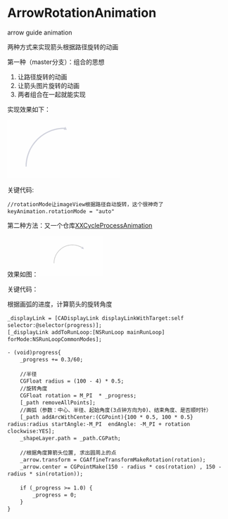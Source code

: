 # ArrowRotationAnimation
arrow guide animation

两种方式来实现箭头根据路径旋转的动画

第一种（master分支）：组合的思想
1. 让路径旋转的动画  
2. 让箭头图片旋转的动画 
3. 两者组合在一起就能实现

实现效果如下：

![arrow animation](https://github.com/shine93/ArrowRotationAnimation/blob/master/XXImageViewMoveWithPath/New%20Group/Images/imageViewMoveWithPath.gif)

关键代码:
```
//rotationMode让imageView根据路径自动旋转，这个很神奇了
keyAnimation.rotationMode = "auto"
```

第二种方法：又一个仓库[XXCycleProcessAnimation](https://github.com/shine93/XXCycleProcessAnimation/tree/master)

效果如图：
![XXCycleProcessAnimation](https://github.com/shine93/XXCycleProcessAnimation/blob/master/XXCycleProcessAnimation/XXCycleProcessAnimation.gif)

关键代码：

根据画弧的进度，计算箭头的旋转角度
```
_displayLink = [CADisplayLink displayLinkWithTarget:self selector:@selector(progress)];
[_displayLink addToRunLoop:[NSRunLoop mainRunLoop] forMode:NSRunLoopCommonModes];
```

```
- (void)progress{
    _progress += 0.3/60;
    
    //半径
    CGFloat radius = (100 - 4) * 0.5;
    //旋转角度
    CGFloat rotation = M_PI  * _progress;
    [_path removeAllPoints];
    //画弧（参数：中心、半径、起始角度(3点钟方向为0)、结束角度、是否顺时针）
    [_path addArcWithCenter:(CGPoint){100 * 0.5, 100 * 0.5} radius:radius startAngle:-M_PI  endAngle: -M_PI + rotation clockwise:YES];
    _shapeLayer.path = _path.CGPath;
    
    //根据角度算箭头位置, 求出圆周上的点
    _arrow.transform = CGAffineTransformMakeRotation(rotation);
    _arrow.center = CGPointMake(150 - radius * cos(rotation) , 150 - radius * sin(rotation));
    
    if (_progress >= 1.0) {
        _progress = 0;
    }
}
```

